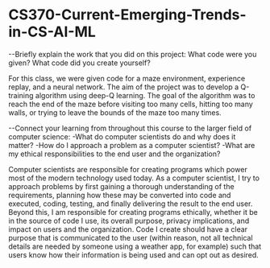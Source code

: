 # CS370-Current-Emerging-Trends-in-CS-AI-ML


--Briefly explain the work that you did on this project: What code were you given? What code did you create yourself?
    
For this class, we were given code for a maze environment, experience replay, and a neural network. 
The aim of the project was to develop a Q-training algorithm using deep-Q learning. 
The goal of the algorithm was to reach the end of the maze before visiting too many cells, hitting 
too many walls, or trying to leave the bounds of the maze too many times.
    
--Connect your learning from throughout this course to the larger field of computer science:
        -What do computer scientists do and why does it matter?
        -How do I approach a problem as a computer scientist?
        -What are my ethical responsibilities to the end user and the organization?
    
Computer scientists are responsible for creating programs which power most of the modern technology used today. 
As a computer scientist, I try to approach problems by first gaining a thorough understanding of the requirements, 
planning how these may be converted into code and executed, coding, testing, and finally delivering the result to the end user. 
Beyond this, I am responsible for creating programs ethically, whether it be in the source of code I use, its overall purpose, 
privacy implications, and impact on users and the organization. Code I create should have a clear purpose that is communicated 
to the user (within reason, not all technical details are needed by someone using a weather app, for example) such that users 
know how their information is being used and can opt out as desired.
